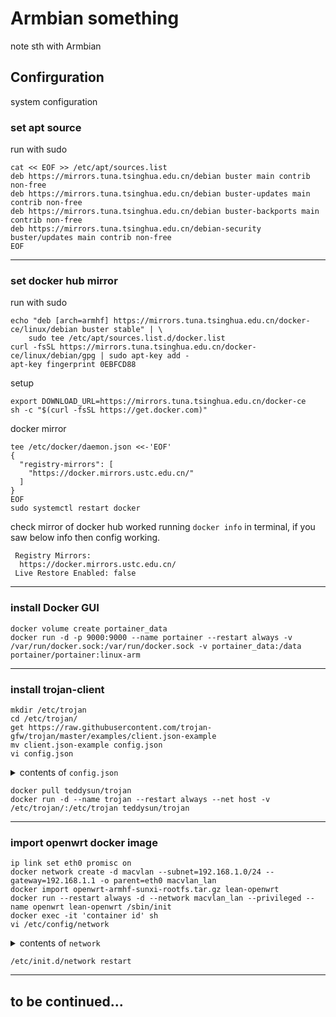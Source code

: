 # Armbian something
note sth with Armbian

## Confirguration
system configuration



### set apt source

run with sudo
```
cat << EOF >> /etc/apt/sources.list
deb https://mirrors.tuna.tsinghua.edu.cn/debian buster main contrib non-free
deb https://mirrors.tuna.tsinghua.edu.cn/debian buster-updates main contrib non-free
deb https://mirrors.tuna.tsinghua.edu.cn/debian buster-backports main contrib non-free
deb https://mirrors.tuna.tsinghua.edu.cn/debian-security buster/updates main contrib non-free
EOF
```

---
### set docker hub mirror

run with sudo
```
echo "deb [arch=armhf] https://mirrors.tuna.tsinghua.edu.cn/docker-ce/linux/debian buster stable" | \
    sudo tee /etc/apt/sources.list.d/docker.list
curl -fsSL https://mirrors.tuna.tsinghua.edu.cn/docker-ce/linux/debian/gpg | sudo apt-key add -
apt-key fingerprint 0EBFCD88
```
setup
```
export DOWNLOAD_URL=https://mirrors.tuna.tsinghua.edu.cn/docker-ce
sh -c "$(curl -fsSL https://get.docker.com)"
```
docker mirror
```
tee /etc/docker/daemon.json <<-'EOF'
{
  "registry-mirrors": [
    "https://docker.mirrors.ustc.edu.cn/"
  ]
}
EOF
sudo systemctl restart docker
```

check mirror of docker hub worked
running `docker info` in terminal, if you saw below info then config working.
>
```
 Registry Mirrors:
  https://docker.mirrors.ustc.edu.cn/
 Live Restore Enabled: false
```
>

---
### install Docker GUI
```
docker volume create portainer_data
docker run -d -p 9000:9000 --name portainer --restart always -v /var/run/docker.sock:/var/run/docker.sock -v portainer_data:/data portainer/portainer:linux-arm
```

---
### install trojan-client   
```
mkdir /etc/trojan
cd /etc/trojan/
get https://raw.githubusercontent.com/trojan-gfw/trojan/master/examples/client.json-example
mv client.json-example config.json
vi config.json
```
<details>
  <summary>contents of <code>config.json</code></summary>
	
```
{
	"run_type": "client",
	"local_addr": "127.0.0.1",
	"local_port": 1080,
	"remote_addr": "www.cclimber.tk",
	"remote_port": 443,
	"password": [
		"password1"
	],
	"log_level": 1,
	"ssl": {
		"verify": true,
		"verify_hostname": true,
		"cert": "",
		"cipher": "ECDHE-ECDSA-AES128-GCM-SHA256:ECDHE-RSA-AES128-GCM-SHA256:ECDHE-ECDSA-CHACHA20-POLY1305:ECDHE-RSA-CHACHA20-POLY1305:ECDHE-ECDSA-AES256-GCM-SHA384:ECDHE-RSA-AES256-GCM-SHA384:ECDHE-ECDSA-AES256-SHA:ECDHE-ECDSA-AES128-SHA:ECDHE-RSA-AES128-SHA:ECDHE-RSA-AES256-SHA:DHE-RSA-AES128-SHA:DHE-RSA-AES256-SHA:AES128-SHA:AES256-SHA:DES-CBC3-SHA",
		"cipher_tls13": "TLS_AES_128_GCM_SHA256:TLS_CHACHA20_POLY1305_SHA256:TLS_AES_256_GCM_SHA384",
		"sni": "",
		"alpn": [
			"h2",
			"http/1.1"
		],
		"reuse_session": true,
		"session_ticket": false,
		"curves": ""
	},
	"tcp": {
		"no_delay": true,
		"keep_alive": true,
		"reuse_port": false,
		"fast_open": false,
		"fast_open_qlen": 20
	}
}
```
</details>

```
docker pull teddysun/trojan
docker run -d --name trojan --restart always --net host -v /etc/trojan/:/etc/trojan teddysun/trojan
```


---
### import openwrt docker image
```
ip link set eth0 promisc on
docker network create -d macvlan --subnet=192.168.1.0/24 --gateway=192.168.1.1 -o parent=eth0 macvlan_lan
docker import openwrt-armhf-sunxi-rootfs.tar.gz lean-openwrt
docker run --restart always -d --network macvlan_lan --privileged --name openwrt lean-openwrt /sbin/init
docker exec -it 'container id' sh
vi /etc/config/network
```
<details>
  <summary>contents of <code>network</code></summary>

```
config interface 'lan'
#        option type 'bridge'		##comment for disable bridge
        option ifname 'eth0'
        option proto 'static'
        option ipaddr '192.168.1.254'
        option netmask '255.255.255.0'
        option gateway '192.168.1.1'
```
</details>

```
/etc/init.d/network restart
```

---
## to be continued...
